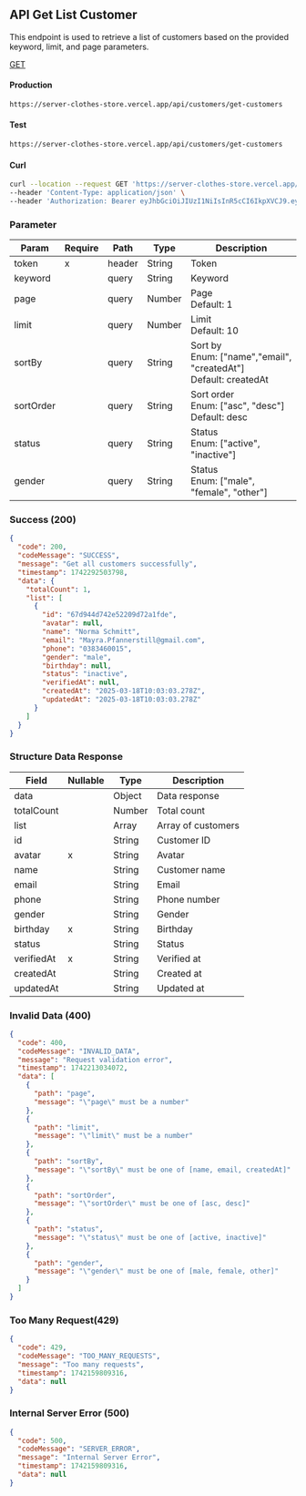 ## API Get List Customer

This endpoint is used to retrieve a list of customers based on the provided keyword, limit, and page parameters.

[GET](#)

#### Production

```bash
https://server-clothes-store.vercel.app/api/customers/get-customers
```

#### Test

```bash
https://server-clothes-store.vercel.app/api/customers/get-customers
```

#### Curl

```bash
curl --location --request GET 'https://server-clothes-store.vercel.app/api/customers/get-customers' \
--header 'Content-Type: application/json' \
--header 'Authorization: Bearer eyJhbGciOiJIUzI1NiIsInR5cCI6IkpXVCJ9.eyJpZCI6IjY3ZDJhMzMyYzhhMjEzYjA1MDI4MzNjNiIsInR5cGUiOiJVc2VyIiwiaWF0IjoxNzQyMjAxMDU5LCJleHAiOjE3NDIyMDE5NTl9.gsqLAzSlJKDPU3D9gvKg_I42NJ3NhI2d5svf-MYywDo' \
```

### Parameter

| Param     | Require | Path   | Type   | Description                                                          |
| --------- | ------- | ------ | ------ | -------------------------------------------------------------------- |
| token     | x       | header | String | Token                                                                |
| keyword   |         | query  | String | Keyword                                                              |
| page      |         | query  | Number | Page<br>Default: 1                                                   |
| limit     |         | query  | Number | Limit<br>Default: 10                                                 |
| sortBy    |         | query  | String | Sort by<br>Enum: ["name","email", "createdAt"]<br>Default: createdAt |
| sortOrder |         | query  | String | Sort order<br>Enum: ["asc", "desc"]<br>Default: desc                 |
| status    |         | query  | String | Status<br>Enum: ["active", "inactive"]                               |
| gender    |         | query  | String | Status<br>Enum: ["male", "female", "other"]                          |

### Success (200)

```json
{
  "code": 200,
  "codeMessage": "SUCCESS",
  "message": "Get all customers successfully",
  "timestamp": 1742292503798,
  "data": {
    "totalCount": 1,
    "list": [
      {
        "id": "67d944d742e52209d72a1fde",
        "avatar": null,
        "name": "Norma Schmitt",
        "email": "Mayra.Pfannerstill@gmail.com",
        "phone": "0383460015",
        "gender": "male",
        "birthday": null,
        "status": "inactive",
        "verifiedAt": null,
        "createdAt": "2025-03-18T10:03:03.278Z",
        "updatedAt": "2025-03-18T10:03:03.278Z"
      }
    ]
  }
}
```

### Structure Data Response

| Field      | Nullable | Type   | Description        |
| ---------- | -------- | ------ | ------------------ |
| data       |          | Object | Data response      |
| totalCount |          | Number | Total count        |
| list       |          | Array  | Array of customers |
| id         |          | String | Customer ID        |
| avatar     | x        | String | Avatar             |
| name       |          | String | Customer name      |
| email      |          | String | Email              |
| phone      |          | String | Phone number       |
| gender     |          | String | Gender             |
| birthday   | x        | String | Birthday           |
| status     |          | String | Status             |
| verifiedAt | x        | String | Verified at        |
| createdAt  |          | String | Created at         |
| updatedAt  |          | String | Updated at         |

### Invalid Data (400)

```json
{
  "code": 400,
  "codeMessage": "INVALID_DATA",
  "message": "Request validation error",
  "timestamp": 1742213034072,
  "data": [
    {
      "path": "page",
      "message": "\"page\" must be a number"
    },
    {
      "path": "limit",
      "message": "\"limit\" must be a number"
    },
    {
      "path": "sortBy",
      "message": "\"sortBy\" must be one of [name, email, createdAt]"
    },
    {
      "path": "sortOrder",
      "message": "\"sortOrder\" must be one of [asc, desc]"
    },
    {
      "path": "status",
      "message": "\"status\" must be one of [active, inactive]"
    },
    {
      "path": "gender",
      "message": "\"gender\" must be one of [male, female, other]"
    }
  ]
}
```

### Too Many Request(429)

```json
{
  "code": 429,
  "codeMessage": "TOO_MANY_REQUESTS",
  "message": "Too many requests",
  "timestamp": 1742159809316,
  "data": null
}
```

### Internal Server Error (500)

```json
{
  "code": 500,
  "codeMessage": "SERVER_ERROR",
  "message": "Internal Server Error",
  "timestamp": 1742159809316,
  "data": null
}
```
